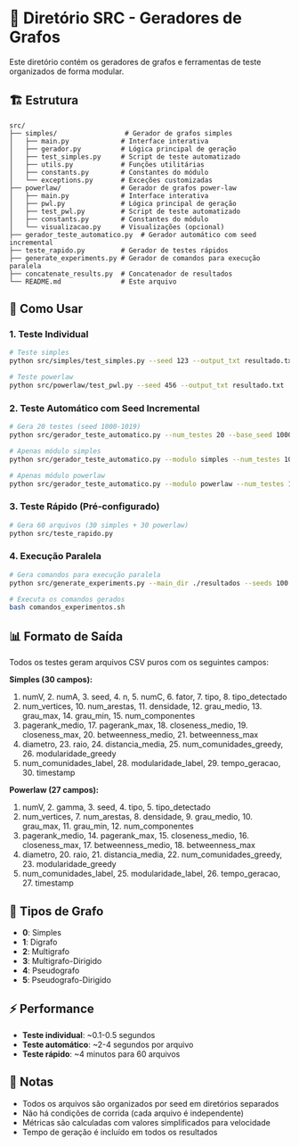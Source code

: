 # 📁 Diretório SRC - Geradores de Grafos

Este diretório contém os geradores de grafos e ferramentas de teste organizados de forma modular.

## 🏗️ Estrutura

```
src/
├── simples/                 # Gerador de grafos simples
│   ├── main.py             # Interface interativa
│   ├── gerador.py          # Lógica principal de geração
│   ├── test_simples.py     # Script de teste automatizado
│   ├── utils.py            # Funções utilitárias
│   ├── constants.py        # Constantes do módulo
│   └── exceptions.py       # Exceções customizadas
├── powerlaw/               # Gerador de grafos power-law
│   ├── main.py             # Interface interativa
│   ├── pwl.py              # Lógica principal de geração
│   ├── test_pwl.py         # Script de teste automatizado
│   ├── constants.py        # Constantes do módulo
│   └── visualizacao.py     # Visualizações (opcional)
├── gerador_teste_automatico.py  # Gerador automático com seed incremental
├── teste_rapido.py         # Gerador de testes rápidos
├── generate_experiments.py # Gerador de comandos para execução paralela
├── concatenate_results.py  # Concatenador de resultados
└── README.md               # Este arquivo
```

## 🚀 Como Usar

### 1. Teste Individual
```bash
# Teste simples
python src/simples/test_simples.py --seed 123 --output_txt resultado.txt

# Teste powerlaw
python src/powerlaw/test_pwl.py --seed 456 --output_txt resultado.txt
```

### 2. Teste Automático com Seed Incremental
```bash
# Gera 20 testes (seed 1000-1019)
python src/gerador_teste_automatico.py --num_testes 20 --base_seed 1000

# Apenas módulo simples
python src/gerador_teste_automatico.py --modulo simples --num_testes 10

# Apenas módulo powerlaw
python src/gerador_teste_automatico.py --modulo powerlaw --num_testes 10
```

### 3. Teste Rápido (Pré-configurado)
```bash
# Gera 60 arquivos (30 simples + 30 powerlaw)
python src/teste_rapido.py
```

### 4. Execução Paralela
```bash
# Gera comandos para execução paralela
python src/generate_experiments.py --main_dir ./resultados --seeds 100 200 300

# Executa os comandos gerados
bash comandos_experimentos.sh
```

## 📊 Formato de Saída

Todos os testes geram arquivos CSV puros com os seguintes campos:

**Simples (30 campos):**
1. numV, 2. numA, 3. seed, 4. n, 5. numC, 6. fator, 7. tipo, 8. tipo_detectado
9. num_vertices, 10. num_arestas, 11. densidade, 12. grau_medio, 13. grau_max, 14. grau_min, 15. num_componentes
16. pagerank_medio, 17. pagerank_max, 18. closeness_medio, 19. closeness_max, 20. betweenness_medio, 21. betweenness_max
22. diametro, 23. raio, 24. distancia_media, 25. num_comunidades_greedy, 26. modularidade_greedy
27. num_comunidades_label, 28. modularidade_label, 29. tempo_geracao, 30. timestamp

**Powerlaw (27 campos):**
1. numV, 2. gamma, 3. seed, 4. tipo, 5. tipo_detectado
6. num_vertices, 7. num_arestas, 8. densidade, 9. grau_medio, 10. grau_max, 11. grau_min, 12. num_componentes
13. pagerank_medio, 14. pagerank_max, 15. closeness_medio, 16. closeness_max, 17. betweenness_medio, 18. betweenness_max
19. diametro, 20. raio, 21. distancia_media, 22. num_comunidades_greedy, 23. modularidade_greedy
24. num_comunidades_label, 25. modularidade_label, 26. tempo_geracao, 27. timestamp

## 🎯 Tipos de Grafo

- **0**: Simples
- **1**: Digrafo
- **2**: Multigrafo
- **3**: Multigrafo-Dirigido
- **4**: Pseudografo
- **5**: Pseudografo-Dirigido

## ⚡ Performance

- **Teste individual**: ~0.1-0.5 segundos
- **Teste automático**: ~2-4 segundos por arquivo
- **Teste rápido**: ~4 minutos para 60 arquivos

## 📝 Notas

- Todos os arquivos são organizados por seed em diretórios separados
- Não há condições de corrida (cada arquivo é independente)
- Métricas são calculadas com valores simplificados para velocidade
- Tempo de geração é incluído em todos os resultados

